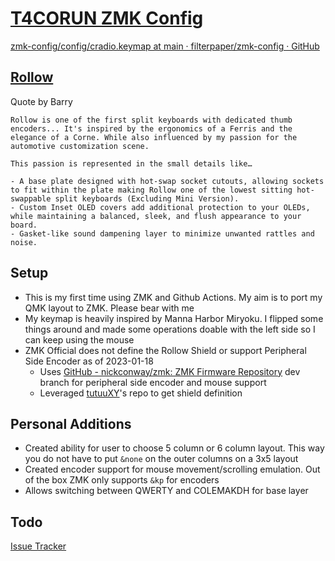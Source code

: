 # [T4CORUN ZMK Config](https://github.com/T4CORUN/zmk-config)

[zmk-config/config/cradio.keymap at main · filterpaper/zmk-config · GitHub](https://github.com/filterpaper/zmk-config/blob/main/config/cradio.keymap)

## [Rollow](https://www.barbellboards.com/product/rollow)

Quote by Barry

```text
Rollow is one of the first split keyboards with dedicated thumb encoders... It's inspired by the ergonomics of a Ferris and the elegance of a Corne. While also influenced by my passion for the automotive customization scene.

This passion is represented in the small details like…

- A base plate designed with hot-swap socket cutouts, allowing sockets to fit within the plate making Rollow one of the lowest sitting hot-swappable split keyboards (Excluding Mini Version).
- Custom Inset OLED covers add additional protection to your OLEDs, while maintaining a balanced, sleek, and flush appearance to your board.
- Gasket-like sound dampening layer to minimize unwanted rattles and noise.
```

## Setup

- This is my first time using ZMK and Github Actions. My aim is to port my QMK layout to ZMK. Please bear with me
- My keymap is heavily inspired by Manna Harbor Miryoku. I flipped some things around and made some operations doable with the left side so I can keep using the mouse
- ZMK Official does not define the Rollow Shield or support Peripheral Side Encoder as of 2023-01-18
  - Uses [GitHub - nickconway/zmk: ZMK Firmware Repository](https://github.com/nickconway/zmk) dev branch for peripheral side encoder and mouse support
  - Leveraged [tutuuXY](https://github.com/TutuuXY/zmk-config)'s repo to get shield definition

## Personal Additions

- Created ability for user to choose 5 column or 6 column layout. This way you do not have to put `&none` on the outer columns on a 3x5 layout
- Created encoder support for mouse movement/scrolling emulation. Out of the box ZMK only supports `&kp` for encoders
- Allows switching between QWERTY and COLEMAKDH for base layer

## Todo

[Issue Tracker](https://github.com/T4CORUN/zmk-config/issues)
